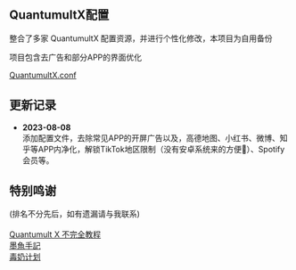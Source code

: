 ## QuantumultX配置
整合了多家 QuantumultX 配置资源，并进行个性化修改，本项目为自用备份

项目包含去广告和部分APP的界面优化

[QuantumultX.conf](https://github.com/lnlc/qx/raw/main/quantumult_20230808080808.conf)

## 更新记录
* <strong>2023-08-08</strong><br>
  添加配置文件，去除常见APP的开屏广告以及，高德地图、小红书、微博、知乎等APP内净化，解锁TikTok地区限制（没有安卓系统来的方便🐶）、Spotify会员等。

## 特别鸣谢
(排名不分先后，如有遗漏请与我联系)<br><br>
[Quantumult X 不完全教程](https://www.notion.so/Quantumult-X-1d32ddc6e61c4892ad2ec5ea47f00917#bb2dce7c01114955bbdbbd222f2a5fcf)<br>
[墨魚手記](https://github.com/ddgksf2013/ddgksf2013)<br>
[毒奶计划](https://limbopro.com/)<br>
